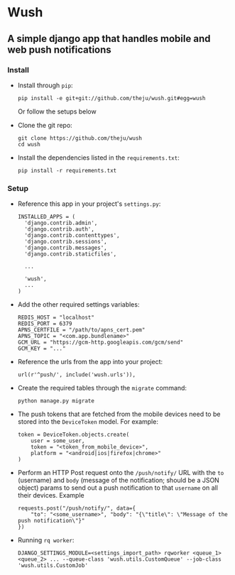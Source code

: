 # Wush

## A simple django app that handles mobile and web push notifications

### Install

* Install through `pip`:

  ```
  pip install -e git+git://github.com/theju/wush.git#egg=wush
  ```
  
  Or follow the setups below

* Clone the git repo:

  ```
  git clone https://github.com/theju/wush
  cd wush
  ```
* Install the dependencies listed in the `requirements.txt`:

  ```
  pip install -r requirements.txt
  ```
  
### Setup

* Reference this app in your project's `settings.py`:

  ```
  INSTALLED_APPS = (
    'django.contrib.admin',
    'django.contrib.auth',
    'django.contrib.contenttypes',
    'django.contrib.sessions',
    'django.contrib.messages',
    'django.contrib.staticfiles',

    ...

    'wush',
    ...
  )
  ```
* Add the other required settings variables:

  ```
  REDIS_HOST = "localhost"
  REDIS_PORT = 6379
  APNS_CERTFILE = "/path/to/apns_cert.pem"
  APNS_TOPIC = "<com.app.bundlename>"
  GCM_URL = "https://gcm-http.googleapis.com/gcm/send"
  GCM_KEY = "..."
  ```
* Reference the urls from the app into your project:

  ```
  url(r'^push/', include('wush.urls')),
  ```	
* Create the required tables through the `migrate` command:

  ```
  python manage.py migrate
  ```
* The push tokens that are fetched from the mobile devices need to
  be stored into the `DeviceToken` model. For example:

  ```
  token = DeviceToken.objects.create(
      user = some_user,
      token = "<token_from_mobile_device>",
	  platform = "<android|ios|firefox|chrome>"
  )
  ```
* Perform an HTTP Post request onto the `/push/notify/` URL with the
  `to` (username) and `body` (message of the notification; should be a JSON
  object) params to send out a push notification to that `username` on all
  their devices. Example

  ```
  requests.post("/push/notify/", data={
      "to": "<some_username>", "body": "{\"title\": \"Message of the push notification\"}"
  })
  ```

* Running `rq worker`:

  ```
  DJANGO_SETTINGS_MODULE=<settings_import_path> rqworker <queue_1> <queue_2> ... --queue-class 'wush.utils.CustomQueue' --job-class 'wush.utils.CustomJob'
  ```
